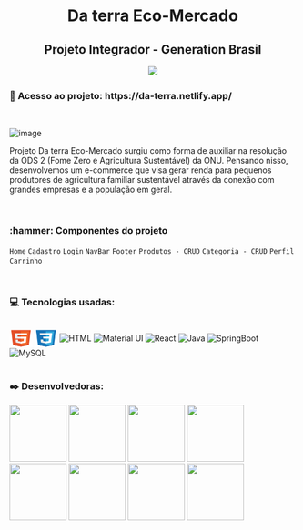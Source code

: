 <h1 align=center> Da terra Eco-Mercado </h1>

<h2 align=center> Projeto Integrador - Generation Brasil </h2>

<p align="center"><img src="http://img.shields.io/static/v1?label=STATUS&message=EM%20DESENVOLVIMENTO&color=GREEN&style=for-the-badge"/></p>

<h3 align=left> 📁 Acesso ao projeto: https://da-terra.netlify.app/ </h3>

<br>

![image](https://i.imgur.com/shaVgjI.png)


Projeto Da terra Eco-Mercado surgiu como forma de auxiliar na resolução da ODS 2 (Fome Zero e Agricultura Sustentável) da ONU. Pensando nisso, desenvolvemos um e-commerce que visa gerar renda para pequenos produtores de agricultura familiar sustentável através da conexão com grandes empresas e a população em geral.


<br>

<h3>:hammer: Componentes do projeto </h3>

  
`Home` 
`Cadastro` 
`Login` 
`NavBar`
`Footer`
`Produtos - CRUD`
`Categoria - CRUD`
`Perfil`
`Carrinho` 

<br>


<h3>💻 Tecnologias usadas: </h3>

<div style="display: inline_block"><br>

  <img align="center" alt="HTML" height="30" width="40" src="https://raw.githubusercontent.com/devicons/devicon/master/icons/html5/html5-original.svg">
  <img align="center" alt="CSS" height="30" width="40" src="https://raw.githubusercontent.com/devicons/devicon/master/icons/css3/css3-original.svg">
  <img align="center" alt="HTML" height="30" width="40" src="https://cdn.jsdelivr.net/gh/devicons/devicon/icons/typescript/typescript-original.svg" />
  <img align="center" alt="Material UI" height="30" width="40" src="https://cdn.jsdelivr.net/gh/devicons/devicon/icons/materialui/materialui-original.svg">
  <img align="center" alt="React" height="30" width="40" src="https://cdn.jsdelivr.net/gh/devicons/devicon/icons/react/react-original.svg">
  <img align="center" alt="Java" height="30" width="40" src="https://user-images.githubusercontent.com/79949781/183263012-f25771dc-17a5-4ea0-9fb3-9c21cb3620cb.png">
  <img align="center" alt="SpringBoot" height="30" width="40" src="https://cdn.jsdelivr.net/gh/devicons/devicon/icons/spring/spring-original.svg">
  <img align="center" alt="MySQL" height="30" width="40" src="https://user-images.githubusercontent.com/79949781/183263082-03faa487-921f-4faf-9a36-3b9bdf186525.png">
</div>

<br>

<h3>✒️ Desenvolvedoras:</h3>

<div>
  <img height="100" width="100" src='https://i.imgur.com/FDMSxlu.png'>
  <img height="100" width="100" src='https://i.imgur.com/VvB5I2x.png'>
  <img height="100" width="100" src='https://i.imgur.com/pqdp4zh.png'>
  <img height="100" width="100" src='https://i.imgur.com/VXyG7VC.png'>
  <img height="100" width="100" src='https://i.imgur.com/ElKpmEl.png'>
  <img height="100" width="100" src='https://i.imgur.com/qXgryjy.png'>
  <img height="100" width="100" src='https://i.imgur.com/N78yBIK.png'>
  <img height="100" width="100" src='https://i.imgur.com/FCFumGj.png'>
</div>
